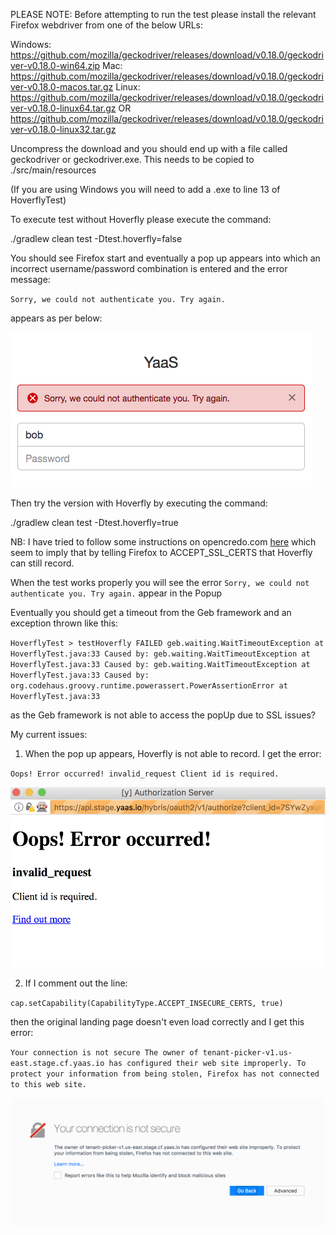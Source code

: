PLEASE NOTE: Before attempting to run the test please install the relevant Firefox webdriver from one of the below URLs:

Windows:
https://github.com/mozilla/geckodriver/releases/download/v0.18.0/geckodriver-v0.18.0-win64.zip
Mac:
https://github.com/mozilla/geckodriver/releases/download/v0.18.0/geckodriver-v0.18.0-macos.tar.gz
Linux:
https://github.com/mozilla/geckodriver/releases/download/v0.18.0/geckodriver-v0.18.0-linux64.tar.gz OR
https://github.com/mozilla/geckodriver/releases/download/v0.18.0/geckodriver-v0.18.0-linux32.tar.gz

Uncompress the download and you should end up with a file called geckodriver or geckodriver.exe. This needs to be copied to ./src/main/resources

(If you are using Windows you will need to add a .exe to line 13 of HoverflyTest)

To execute test without Hoverfly please execute the command:

./gradlew clean test -Dtest.hoverfly=false

You should see Firefox start and eventually a pop up appears into which an incorrect username/password combination is entered and the error message:

`Sorry, we could not authenticate you. Try again.`

appears as per below:

![Alt text](./src/main/resources/WeCouldNotAuthenticateYou.png?raw=true "Pop Up Correct Error")

Then try the version with Hoverfly by executing the command:

./gradlew clean test -Dtest.hoverfly=true

NB: I have tried to follow some instructions on opencredo.com [here](https://opencredo.com/simulating-github-oauth2-login-junit-webdriver-hoverfly/) which seem to imply that by telling Firefox to ACCEPT_SSL_CERTS that Hoverfly can still record.

When the test works properly you will see the error `Sorry, we could not authenticate you. Try again.` appear in the Popup

Eventually you should get a timeout from the Geb framework and an exception thrown like this:

`HoverflyTest > testHoverfly FAILED
     geb.waiting.WaitTimeoutException at HoverflyTest.java:33
         Caused by: geb.waiting.WaitTimeoutException at HoverflyTest.java:33
             Caused by: geb.waiting.WaitTimeoutException at HoverflyTest.java:33
                 Caused by: org.codehaus.groovy.runtime.powerassert.PowerAssertionError at HoverflyTest.java:33`

as the Geb framework is not able to access the popUp due to SSL issues?

My current issues:

1. When the pop up appears, Hoverfly is not able to record. I get the error:

`Oops! Error occurred!
invalid_request
Client id is required.`

![Alt text](./src/main/resources/PopUpError.png?raw=true "Pop Up Error")

2. If I comment out the line:

`cap.setCapability(CapabilityType.ACCEPT_INSECURE_CERTS, true)`

then the original landing page doesn't even load correctly and I get this error:

`Your connection is not secure
The owner of tenant-picker-v1.us-east.stage.cf.yaas.io has configured their web site improperly. To protect your information from being stolen, Firefox has not connected to this web site.`

![Alt text](./src/main/resources/LandingPageError.png?raw=true "Landing Page Error")

